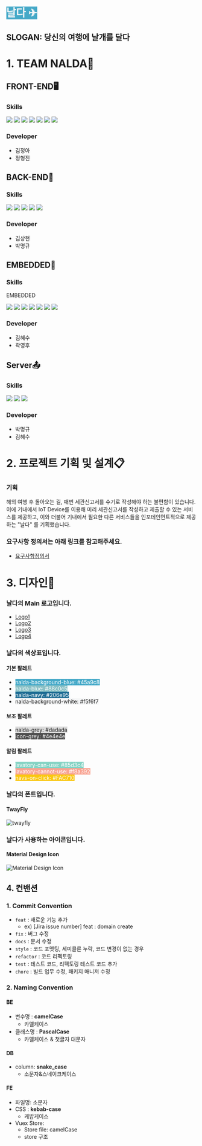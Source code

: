 # <span style="background-color:#45a9c8;color:#f5f6f7">날다 ✈</span>

## SLOGAN: 당신의 여행에 날개를 달다

# 1. TEAM NALDA👥

## FRONT-END🖥️
### Skills
<p display="inline-block">
<img src="https://img.shields.io/badge/HTML-E34F26?style=for-the-badge&logo=HTML5&logoColor=white">
<img src="https://img.shields.io/badge/CSS-1572B6?style=for-the-badge&logo=CSS3&logoColor=white">
<img src="https://img.shields.io/badge/JavaScript-F7DF1E?style=for-the-badge&logo=JavaScript&logoColor=white">
<img src="https://img.shields.io/badge/Vue.js-4FC08D?style=for-the-badge&logo=Vue.js&logoColor=white">
<img src="https://img.shields.io/badge/Vuetify-1867C0?style=for-the-badge&logo=Vuetify&logoColor=white">
<img src="https://img.shields.io/badge/Bootstrap-7952B3?style=for-the-badge&logo=Bootstrap&logoColor=white">
<img src="https://img.shields.io/badge/Nuxt.js-00DC82?style=for-the-badge&logo=Nuxt.js&logoColor=white">
</p>

### Developer

- 김정아
- 정형진


## BACK-END💽
### Skills
<p display="inline-block">
<img src="https://img.shields.io/badge/Spring_Boot-6DB33F?style=for-the-badge&logo=spring%20boot&logoColor=white">
<img src="https://img.shields.io/badge/Spring_Security-6DB33F?style=for-the-badge&logo=spring%20Security&logoColor=white">
<img src="https://img.shields.io/badge/JSON_Web_Tokens-000000?style=for-the-badge&logo=JSON%20web%20tokens&logoColor=white">
<img src="https://img.shields.io/badge/JPA-59666C?style=for-the-badge&logo=hibernate&logoColor=white">
<img src="https://img.shields.io/badge/MySQL-3479A1?style=for-the-badge&logo=Mysql&logoColor=white">
</p>

### Developer
- 김상현
- 박명규

## EMBEDDED🤖
### Skills
<p>EMBEDDED</p>

<p display="inline-block">
<img src="https://img.shields.io/badge/Arduino-00979D?style=for-the-badge&logo=arduino&logoColor=white">
<img src="https://img.shields.io/badge/Raspberry_Pi-A22846?style=for-the-badge&logo=raspberry%20pi&logoColor=white">
<img src="https://img.shields.io/badge/Eclipse_Mosquitto-3776AB?style=for-the-badge&logo=Eclipse%20mosquitto&logoColor=white">
<img src="https://img.shields.io/badge/C-A8B9CC?style=for-the-badge&logo=C&logoColor=white">
<img src="https://img.shields.io/badge/C++-00599C?style=for-the-badge&logo=C%2B%2B&logoColor=white">
<img src="https://img.shields.io/badge/Linux-FCC624?style=for-the-badge&logo=linux&logoColor=white">
<img src="https://img.shields.io/badge/Python-3776AB?style=for-the-badge&logo=Python&logoColor=white">
</p>

### Developer
- 김혜수
- 곽영후  

## Server📤
### Skills
<p display="inline-block">
<img src="https://img.shields.io/badge/Amazon_EC2-FF9900?style=for-the-badge&logo=amazon%20ec2&logoColor=white">
<img src="https://img.shields.io/badge/Amazon_RDS-527FFF?style=for-the-badge&logo=amazon%20rds&logoColor=white">
<img src="https://img.shields.io/badge/nginx-009639?style=for-the-badge&logo=nginx&logoColor=white">
</p>

### Developer
- 박명규
- 김혜수

# 2. 프로젝트 기획 및 설계📋

### 기획

해외 여행 후 돌아오는 길, 매번 세관신고서를 수기로 작성해야 하는 불편함이 있습니다. 이에 기내에서 IoT Device를 이용해 미리 세관신고서를 작성하고 제출할 수 있는 서비스를 제공하고, 이와 더불어 기내에서 필요한 다른 서비스들을 인포테인먼트적으로 제공하는 "날다" 를 기획했습니다.

### 요구사항 정의서는 아래 링크를 참고해주세요.

- [요구사항정의서](/%EC%9A%94%EA%B5%AC%EC%82%AC%ED%95%AD%EC%A0%95%EC%9D%98%EC%84%9C.xlsx)

# 3. 디자인🎨

### 날다의 Main 로고입니다.

- [Logo1](/logo/1.png)
- [Logo2](/logo/2.png)
- [Logo3](/logo/3.png)
- [Logo4](/logo/4.png)

### 날다의 색상표입니다.

#### 기본 팔레트

- <span style="background-color:#45a9c8;color:white">nalda-background-blue: #45a9c8</span>
- <span style="background-color:#88c0c5;color:white">nalda-blue: #88c0c5</span>
- <span style="background-color:#206e95;color:white">nalda-navy: #206e95</span>
- <span style="background-color:#f5f6f7">nalda-background-white: #f5f6f7</span>

#### 보조 팔레트

- <span style="background-color:#dadada">nalda-grey: #dadada</span>
- <span style="background-color:#4e4e4e;color:white">icon-grey: #4e4e4e</span>

#### 알림 팔레트

- <span style="background-color:#85d3c4;color:white">lavatory-can-use: #85d3c4</span>
- <span style="background-color:#f8a392;color:white">lavatory-cannot-use: #f8a392</span>
- <span style="background-color:#FAC710;color:white">navs-on-click: #FAC710</span>

### 날다의 폰트입니다.

#### TwayFly

![twayfly](https://noonnucc-production.sfo2.cdn.digitaloceanspaces.com/noonnu7109c68d82ab78bdaf7b37b3fb82c3e41641514318)

### 날다가 사용하는 아이콘입니다.

#### Material Design Icon

![Material Design Icon](https://lh3.googleusercontent.com/64GWPJbpSJKB2hejLK02GLHjflv2B8cCr7SJUQI7cHXO0Qakc28U-ZRw7IRL3WadD8Stugb1HB4GgpqEkRydsEaR9AC4SqrTeRlCDlo=w1064-v0)

## 4. 컨밴션

### 1. Commit Convention

- `feat` : 새로운 기능 추가
  - ex) [Jira issue number] feat : domain create
- `fix` : 버그 수정
- `docs` : 문서 수정
- `style` : 코드 포맷팅, 세미콜론 누락, 코드 변경이 없는 경우
- `refactor` : 코드 리펙토링
- `test` : 테스트 코드, 리펙토링 테스트 코드 추가
- `chore` : 빌드 업무 수정, 패키지 매니저 수정

### 2. Naming Convention

#### **BE**

- 변수명 : **camelCase**
  - 카멜케이스
- 클래스명 : **PascalCase**
  - 카멜케이스 & 첫글자 대문자

#### **DB**

- column: **snake_case**
  - 소문자&스네이크케이스

#### **FE**

- 파일명: 소문자
- CSS : **kebab-case**
  - 케밥케이스
- Vuex Store:
  - Store file: camelCase
  - store 구조
